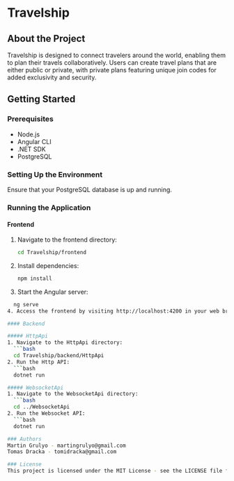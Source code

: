 # Travelship

## About the Project
Travelship is designed to connect travelers around the world, enabling them to plan their travels collaboratively. Users can create travel plans that are either public or private, with private plans featuring unique join codes for added exclusivity and security.

## Getting Started

### Prerequisites
- Node.js
- Angular CLI
- .NET SDK
- PostgreSQL

### Setting Up the Environment
Ensure that your PostgreSQL database is up and running.

### Running the Application

#### Frontend
1. Navigate to the frontend directory:
   ```bash
   cd Travelship/frontend
2. Install dependencies:
   ```bash
   npm install
3. Start the Angular server:
 ```bash
   ng serve
4. Access the frontend by visiting http://localhost:4200 in your web browser.

#### Backend

##### HttpApi
1. Navigate to the HttpApi directory:
   ```bash
   cd Travelship/backend/HttpApi
2. Run the Http API:
   ```bash
   dotnet run

##### WebsocketApi
1. Navigate to the WebsocketApi directory:
   ```bash
   cd ../WebsocketApi
2. Run the Websocket API:
   ```bash
   dotnet run

### Authors
Martin Grulyo - martingrulyo@gmail.com
Tomas Dracka - tomidracka@gmail.com

### License
This project is licensed under the MIT License - see the LICENSE file for details.

